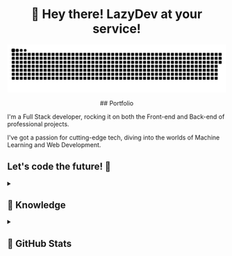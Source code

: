 <h1 align="center">👋 Hey there! LazyDev at your service! </h1>

<p align="center">
 <img width="600" src="assets/github-snake.svg" alt="snake"/>
</p>

<p align="center">
## Portfolio

I'm a Full Stack developer, rocking it on both the Front-end and Back-end of professional projects.

I've got a passion for cutting-edge tech, diving into the worlds of Machine Learning and Web Development.

## Let's code the future! 🚀
</p>

<details align="left">
  <summary><h2><b>🍂 Knowledge</b></h2></summary>
  <p>
    <h3>Languages</h3>
    <img src="https://skillicons.dev/icons?i=cpp,py,html,css,sqlite&perline=7" />
    <h3>Frameworks / Tools</h3>
    <img src="https://skillicons.dev/icons?i=linux,django,bootstrap,git,gitlab&perline=7" />
    <h3>Software</h3>
    <img src="https://skillicons.dev/icons?i=vscode,visualstudio,ps&perline=7" />
    <br>
  </p>
</details>


<details align="left">
  <summary><h2><b>🍃 GitHub Stats</b></h2></summary>
  <p>
   <img src="https://github-readme-stats.vercel.app/api/top-langs/?username=devbutlazy&theme=dracula&layout=compact&hide_border=true&bg_color=00000000" />
   <br>
   <img src="https://github-readme-stats.vercel.app/api?username=devbutlazy&count_private=true&show_icons=true&theme=dracula&hide_border=true&bg_color=00000000" />
  </p>
</details>
